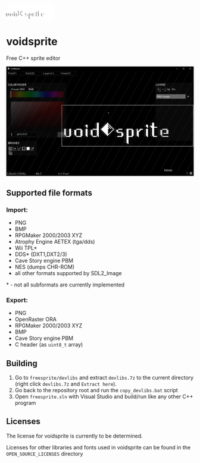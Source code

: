 ![voidsprite logo](freesprite/assets/mainlogo.png)

# voidsprite

Free C++ sprite editor

![Preview image](img_preview_1.png)

## Supported file formats
### Import:
- PNG
- BMP
- RPGMaker 2000/2003 XYZ
- Atrophy Engine AETEX (tga/dds)
- Wii TPL*
- DDS* (DXT1,DXT2/3)
- Cave Story engine PBM
- NES (dumps CHR-ROM)
- all other formats supported by SDL2_Image

\* - not all subformats are currently implemented   

### Export:
- PNG
- OpenRaster ORA
- RPGMaker 2000/2003 XYZ
- BMP
- Cave Story engine PBM
- C header (as `uint8_t` array)

## Building

1. Go to `freesprite/devlibs` and extract `devlibs.7z` to the current directory (right click `devlibs.7z` and `Extract here`).
2. Go back to the repository root and run the `copy_devlibs.bat` script
3. Open `freesprite.sln` with Visual Studio and build/run like any other C++ program

## Licenses

The license for voidsprite is currently to be determined.

Licenses for other libraries and fonts used in voidsprite can be found in the `OPEN_SOURCE_LICENSES` directory